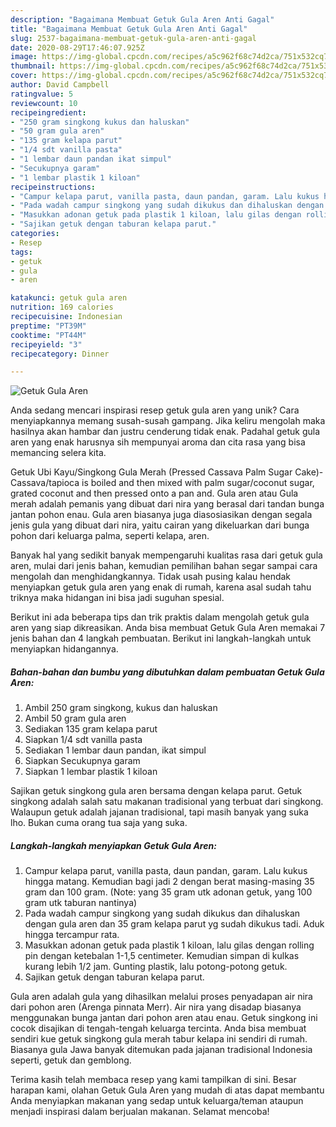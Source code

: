 ```yaml
---
description: "Bagaimana Membuat Getuk Gula Aren Anti Gagal"
title: "Bagaimana Membuat Getuk Gula Aren Anti Gagal"
slug: 2537-bagaimana-membuat-getuk-gula-aren-anti-gagal
date: 2020-08-29T17:46:07.925Z
image: https://img-global.cpcdn.com/recipes/a5c962f68c74d2ca/751x532cq70/getuk-gula-aren-foto-resep-utama.jpg
thumbnail: https://img-global.cpcdn.com/recipes/a5c962f68c74d2ca/751x532cq70/getuk-gula-aren-foto-resep-utama.jpg
cover: https://img-global.cpcdn.com/recipes/a5c962f68c74d2ca/751x532cq70/getuk-gula-aren-foto-resep-utama.jpg
author: David Campbell
ratingvalue: 5
reviewcount: 10
recipeingredient:
- "250 gram singkong kukus dan haluskan"
- "50 gram gula aren"
- "135 gram kelapa parut"
- "1/4 sdt vanilla pasta"
- "1 lembar daun pandan ikat simpul"
- "Secukupnya garam"
- "1 lembar plastik 1 kiloan"
recipeinstructions:
- "Campur kelapa parut, vanilla pasta, daun pandan, garam. Lalu kukus hingga matang. Kemudian bagi jadi 2 dengan berat masing-masing 35 gram dan 100 gram. (Note: yang 35 gram utk adonan getuk, yang 100 gram utk taburan nantinya)"
- "Pada wadah campur singkong yang sudah dikukus dan dihaluskan dengan gula aren dan 35 gram kelapa parut yg sudah dikukus tadi. Aduk hingga tercampur rata."
- "Masukkan adonan getuk pada plastik 1 kiloan, lalu gilas dengan rolling pin dengan ketebalan 1-1,5 centimeter. Kemudian simpan di kulkas kurang lebih 1/2 jam. Gunting plastik, lalu potong-potong getuk."
- "Sajikan getuk dengan taburan kelapa parut."
categories:
- Resep
tags:
- getuk
- gula
- aren

katakunci: getuk gula aren 
nutrition: 169 calories
recipecuisine: Indonesian
preptime: "PT39M"
cooktime: "PT44M"
recipeyield: "3"
recipecategory: Dinner

---
```



![Getuk Gula Aren](https://img-global.cpcdn.com/recipes/a5c962f68c74d2ca/751x532cq70/getuk-gula-aren-foto-resep-utama.jpg)

Anda sedang mencari inspirasi resep getuk gula aren yang unik? Cara menyiapkannya memang susah-susah gampang. Jika keliru mengolah maka hasilnya akan hambar dan justru cenderung tidak enak. Padahal getuk gula aren yang enak harusnya sih mempunyai aroma dan cita rasa yang bisa memancing selera kita.

Getuk Ubi Kayu/Singkong Gula Merah (Pressed Cassava Palm Sugar Cake)- Cassava/tapioca is boiled and then mixed with palm sugar/coconut sugar, grated coconut and then pressed onto a pan and. Gula aren atau Gula merah adalah pemanis yang dibuat dari nira yang berasal dari tandan bunga jantan pohon enau. Gula aren biasanya juga diasosiasikan dengan segala jenis gula yang dibuat dari nira, yaitu cairan yang dikeluarkan dari bunga pohon dari keluarga palma, seperti kelapa, aren.

Banyak hal yang sedikit banyak mempengaruhi kualitas rasa dari getuk gula aren, mulai dari jenis bahan, kemudian pemilihan bahan segar sampai cara mengolah dan menghidangkannya. Tidak usah pusing kalau hendak menyiapkan getuk gula aren yang enak di rumah, karena asal sudah tahu triknya maka hidangan ini bisa jadi suguhan spesial.


Berikut ini ada beberapa tips dan trik praktis dalam mengolah getuk gula aren yang siap dikreasikan. Anda bisa membuat Getuk Gula Aren memakai 7 jenis bahan dan 4 langkah pembuatan. Berikut ini langkah-langkah untuk menyiapkan hidangannya.

<!--inarticleads1-->

##### Bahan-bahan dan bumbu yang dibutuhkan dalam pembuatan Getuk Gula Aren:

1. Ambil 250 gram singkong, kukus dan haluskan
1. Ambil 50 gram gula aren
1. Sediakan 135 gram kelapa parut
1. Siapkan 1/4 sdt vanilla pasta
1. Sediakan 1 lembar daun pandan, ikat simpul
1. Siapkan Secukupnya garam
1. Siapkan 1 lembar plastik 1 kiloan


Sajikan getuk singkong gula aren bersama dengan kelapa parut. Getuk singkong adalah salah satu makanan tradisional yang terbuat dari singkong. Walaupun getuk adalah jajanan tradisional, tapi masih banyak yang suka lho. Bukan cuma orang tua saja yang suka. 

<!--inarticleads2-->

##### Langkah-langkah menyiapkan Getuk Gula Aren:

1. Campur kelapa parut, vanilla pasta, daun pandan, garam. Lalu kukus hingga matang. Kemudian bagi jadi 2 dengan berat masing-masing 35 gram dan 100 gram. (Note: yang 35 gram utk adonan getuk, yang 100 gram utk taburan nantinya)
1. Pada wadah campur singkong yang sudah dikukus dan dihaluskan dengan gula aren dan 35 gram kelapa parut yg sudah dikukus tadi. Aduk hingga tercampur rata.
1. Masukkan adonan getuk pada plastik 1 kiloan, lalu gilas dengan rolling pin dengan ketebalan 1-1,5 centimeter. Kemudian simpan di kulkas kurang lebih 1/2 jam. Gunting plastik, lalu potong-potong getuk.
1. Sajikan getuk dengan taburan kelapa parut.


Gula aren adalah gula yang dihasilkan melalui proses penyadapan air nira dari pohon aren (Arenga pinnata Merr). Air nira yang disadap biasanya menggunakan bunga jantan dari pohon aren atau enau. Getuk singkong ini cocok disajikan di tengah-tengah keluarga tercinta. Anda bisa membuat sendiri kue getuk singkong gula merah tabur kelapa ini sendiri di rumah. Biasanya gula Jawa banyak ditemukan pada jajanan tradisional Indonesia seperti, getuk dan gemblong. 

Terima kasih telah membaca resep yang kami tampilkan di sini. Besar harapan kami, olahan Getuk Gula Aren yang mudah di atas dapat membantu Anda menyiapkan makanan yang sedap untuk keluarga/teman ataupun menjadi inspirasi dalam berjualan makanan. Selamat mencoba!
